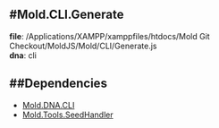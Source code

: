 
#Mold.CLI.Generate
---------------------------------------

__file__: /Applications/XAMPP/xamppfiles/htdocs/Mold Git Checkout/MoldJS/Mold/CLI/Generate.js  
__dna__: cli  


	






##Dependencies
--------------

* [Mold.DNA.CLI](../../Mold/DNA/CLI.md) 
* [Mold.Tools.SeedHandler](../../Mold/Tools/SeedHandler.md) 



 

 


 



		
